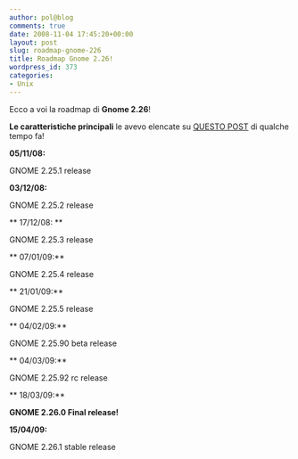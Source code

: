 ```yaml
---
author: pol@blog
comments: true
date: 2008-11-04 17:45:20+00:00
layout: post
slug: roadmap-gnome-226
title: Roadmap Gnome 2.26!
wordpress_id: 373
categories:
- Unix
---
```


Ecco a voi la roadmap di **Gnome 2.26**!




**Le caratteristiche principali** le avevo elencate su [QUESTO POST](http://polslinux.wordpress.com/2008/09/18/gnome-226-prime-indiscrezioni/) di qualche tempo fa!







**05/11/08:**




GNOME 2.25.1 release




**03/12/08:**




GNOME 2.25.2 release




** 17/12/08: **




GNOME 2.25.3 release




** 07/01/09:**




GNOME 2.25.4 release




** 21/01/09:**




GNOME 2.25.5 release




** 04/02/09:**




GNOME 2.25.90 beta release




** 04/03/09:**




GNOME 2.25.92 rc release




** 18/03/09:**




**GNOME 2.26.0 Final release!**




**15/04/09:**




GNOME 2.26.1 stable release
